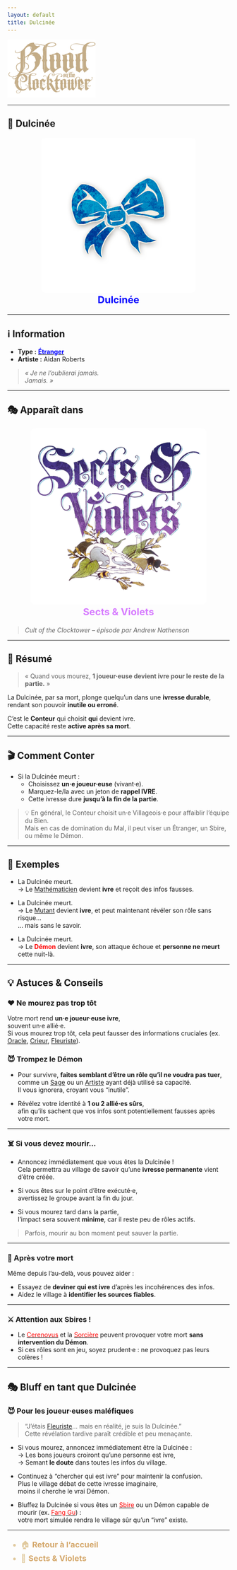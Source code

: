 ```yaml
---
layout: default
title: Dulcinée
---
```


<!-- 🔷 Logo en haut à gauche -->
<p align="left">
  <a href="/botc-fr-bambi/">
    <img src="../images/logo.png" alt="Accueil BotC FR" width="200">
  </a>
</p>

---

## 🎀 Dulcinée

<div style="text-align:center; margin: 20px 0;">
  <a href="./dulcinee.html" style="text-decoration:none;">
    <img src="../images/Icon_sweetheart.png" alt="Dulcinée" width="350" style="border-radius:8px;">
    <br>
    <span style="color:blue; font-weight:bold; font-size:22px;">Dulcinée</span>
  </a>
</div>

---

## ℹ️ Information  

- **Type :** [<span style="color:blue;">**Étranger**</span>](../etrangers.md)  
- **Artiste :** Aidan Roberts  
> *« Je ne l’oublierai jamais.  
Jamais. »*

---

## 🎭 Apparaît dans  

<div style="text-align:center; margin: 20px 0;">
  <a href="../sv.html" style="text-decoration:none;">
    <img src="../images/Logo_sects_and_violets.png" alt="Sects & Violets" width="400" style="border-radius:12px;">
    <br>
    <span style="color:#d67bff; font-weight:bold; font-size:22px;">Sects & Violets</span>
  </a>
</div>

> *Cult of the Clocktower – épisode par Andrew Nathenson*

---

## 📖 Résumé  

> « Quand vous mourez, **1 joueur·euse devient ivre pour le reste de la partie.** »

La Dulcinée, par sa mort, plonge quelqu’un dans une **ivresse durable**,  
rendant son pouvoir **inutile ou erroné**.  

C’est le **Conteur** qui choisit **qui** devient ivre.  
Cette capacité reste **active après sa mort**.

---

## 🎬 Comment Conter  

- Si la Dulcinée meurt :  
  - Choisissez **un·e joueur·euse** (vivant·e).  
  - Marquez-le/la avec un jeton de **rappel IVRE**.  
  - Cette ivresse dure **jusqu’à la fin de la partie**.  

> 💡 En général, le Conteur choisit un·e Villageois·e pour affaiblir l’équipe du Bien.  
> Mais en cas de domination du Mal, il peut viser un Étranger, un Sbire, ou même le Démon.  

---

## 🧾 Exemples  

- La Dulcinée meurt.  
  → Le [Mathématicien](mathematicien.md) devient **ivre** et reçoit des infos fausses.  

- La Dulcinée meurt.  
  → Le [Mutant](mutant.md) devient **ivre**, et peut maintenant révéler son rôle sans risque…  
  … mais sans le savoir.  

- La Dulcinée meurt.  
  → Le **<span style="color:red;">Démon</span>** devient **ivre**, son attaque échoue et **personne ne meurt** cette nuit-là.  

---

## 💡 Astuces & Conseils  

### ❤️ Ne mourez pas trop tôt
Votre mort rend **un·e joueur·euse ivre**,  
souvent un·e allié·e.  
Si vous mourez trop tôt, cela peut fausser des informations cruciales (ex. [Oracle](oracle.md), [Crieur](crieur.md), [Fleuriste](fleuriste.md)).  

### 😈 Trompez le Démon
- Pour survivre, **faites semblant d’être un rôle qu’il ne voudra pas tuer**,  
  comme un [Sage](sage.md) ou un [Artiste](artiste.md) ayant déjà utilisé sa capacité.  
  Il vous ignorera, croyant vous “inutile”.  

- Révélez votre identité à **1 ou 2 allié·es sûrs**,  
  afin qu’ils sachent que vos infos sont potentiellement fausses après votre mort.  

---

### ☠️ Si vous devez mourir…
- Annoncez immédiatement que vous êtes la Dulcinée !  
  Cela permettra au village de savoir qu’une **ivresse permanente** vient d’être créée.  

- Si vous êtes sur le point d’être exécuté·e,  
  avertissez le groupe avant la fin du jour.  

- Si vous mourez tard dans la partie,  
  l’impact sera souvent **minime**, car il reste peu de rôles actifs.  

> Parfois, mourir au bon moment peut sauver la partie.  

---

### 🧩 Après votre mort  
Même depuis l’au-delà, vous pouvez aider :  
- Essayez de **deviner qui est ivre** d’après les incohérences des infos.  
- Aidez le village à **identifier les sources fiables**.  

---

### ⚔️ Attention aux Sbires !
- Le [<span style="color:red;">Cerenovus</span>](cerenovus.md) et la [<span style="color:red;">Sorcière</span>](sorciere.md) peuvent provoquer votre mort **sans intervention du Démon**.  
- Si ces rôles sont en jeu, soyez prudent·e : ne provoquez pas leurs colères !  

---

## 🎭 Bluff en tant que Dulcinée  

### 😈 Pour les joueur·euses maléfiques
  > “J’étais [Fleuriste](fleuriste.md)… mais en réalité, je suis la Dulcinée.”  
  Cette révélation tardive paraît crédible et peu menaçante.  

- Si vous mourez, annoncez immédiatement être la Dulcinée :  
  → Les bons joueurs croiront qu’une personne est ivre,  
  → Semant **le doute** dans toutes les infos du village.  

- Continuez à “chercher qui est ivre” pour maintenir la confusion.  
  Plus le village débat de cette ivresse imaginaire,  
  moins il cherche le vrai Démon.  

- Bluffez la Dulcinée si vous êtes un [<span style="color:red;">Sbire</span>](../sbires.md) ou un Démon capable de mourir (ex. [<span style="color:red;">Fang Gu</span>](fanggu.md)) :  
  votre mort simulée rendra le village sûr qu’un “ivre” existe.  

---

<ul style="color:#e0c99d; font-size:18px; line-height:1.7;">
  <li>🏠 <a href="../index.html" style="color:#d4a76a; font-weight:bold; text-decoration:none;">Retour à l’accueil</a></li>
  <li>🌸 <a href="../sv.html" style="color:#d4a76a; font-weight:bold; text-decoration:none;">Sects & Violets</a></li>
</ul>
